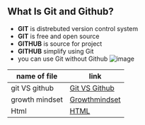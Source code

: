 ## What Is Git and Github?
- **GIT** is distrebuted version control system
- **GIT** is  free and open source
- **GITHUB** is source for project
- **GITHUB** simplify using Git
- you can use Git without Github
![image](https://blog.devmountain.com/hs-fs/hubfs/Imported_Blog_Media/Gitvs_Github-1a-1.jpg?width=600&name=Gitvs_Github-1a-1.jpg)

name of file  | link
------------  | -------
git VS github  | [Git VS Github](https://github.com/MohammadAlwawi/reading-notes/blob/main/gitVSgithub.md0)
growth mindset |  [Growthmindset](https://github.com/MohammadAlwawi/reading-notes/blob/main/grothmindset.md)
Html  | [HTML](https://github.com/MohammadAlwawi/reading-notes/blob/main/html.md)